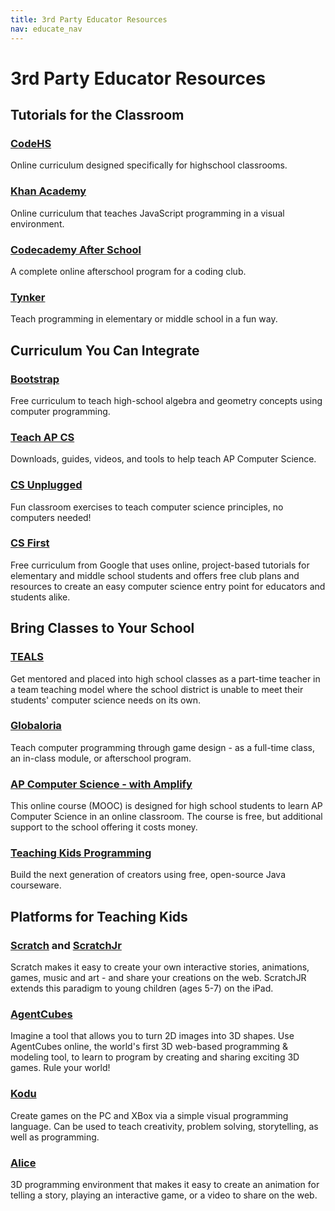 ```yaml
---
title: 3rd Party Educator Resources
nav: educate_nav
---
```



# 3rd Party Educator Resources


## Tutorials for the Classroom
### [CodeHS](http://www.codehs.com/)
Online curriculum designed specifically for highschool classrooms.

### [Khan Academy](http://khanacademy.org/cs/programming)
Online curriculum that teaches JavaScript programming in a visual environment.

### [Codecademy After School](http://www.codecademy.com/afterschool)
A complete online afterschool program for a coding club.

### [Tynker](http://www.tynker.com/)
Teach programming in elementary or middle school in a fun way.

## Curriculum You Can Integrate

### [Bootstrap](http://www.bootstrapworld.org/)
Free curriculum to teach high-school algebra and geometry concepts using computer programming.

### [Teach AP CS](http://teachapcs.com/)
Downloads, guides, videos, and tools to help teach AP Computer Science.

### [CS Unplugged](http://csunplugged.org/)
Fun classroom exercises to teach computer science principles, no computers needed!

### [CS First](http://cs-first.com/)
Free curriculum from Google that uses online, project-based tutorials for elementary and middle school students and offers free club plans and resources to create an easy computer science entry point for educators and students alike.

## Bring Classes to Your School
### [TEALS](http://www.tealsk12.org/)
Get mentored and placed into high school classes as a part-time teacher in a team teaching model where the school district is unable to meet their students' computer science needs on its own. 

### [Globaloria](http://www.globaloria.org/)
Teach computer programming through game design - as a full-time class, an in-class module, or afterschool program.

### [AP Computer Science - with Amplify](https://users-mooc.amplify.com/)
This online course (MOOC) is designed for high school students to learn AP Computer Science in an online classroom. The course is free, but additional support to the school offering it costs money.

### [Teaching Kids Programming ](http://teachingkidsprogramming.org)
Build the next generation of creators using free, open-source Java courseware.


## Platforms for Teaching Kids
### [Scratch](http://scratched.media.mit.edu/) and [ScratchJr](http://www.scratchjr.org/)
Scratch makes it easy to create your own interactive stories, animations, games, music and art - and share your creations on the web. ScratchJR extends this paradigm to young children (ages 5-7) on the iPad. 

### [AgentCubes](http://sgda.cs.colorado.edu/arcade/?q=hour_of_code)
Imagine a tool that allows you to turn 2D images into 3D shapes. Use AgentCubes online, the world's first 3D web-based programming & modeling tool, to learn to program by creating and sharing exciting 3D games. Rule your world!

### [Kodu](http://www.kodugamelab.com/)
Create games on the PC and XBox via a simple visual programming language. Can be used to teach creativity, problem solving, storytelling, as well as programming. 

### [Alice](http://www.alice.org/)
3D programming environment that makes it easy to create an animation for telling a story, playing an interactive game, or a video to share on the web.

